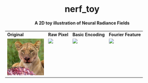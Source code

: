<h1 align="center">
  <br>
  nerf_toy
  <br>
</h1>

<h4 align="center">A 2D toy illustration of Neural Radiance Fields</h4>


<table style="margin: 0px auto;">
  <tr>
     <td><b>Original</b></td>
     <td><b>Raw Pixel</b></td>
     <td><b>Basic Encoding</b></td>
     <td><b>Fourier Feature</b></td>

  </tr>
  <tr>
    <td valign="top"><img src="https://raw.githubusercontent.com/shubhamwagh/nerf-toy/main/data/lion_face.jpg" width="120"></td>
    <td valign="top"><img src="https://raw.githubusercontent.com/shubhamwagh/nerf-toy/main/misc/raw_lion_face.gif" width="120"></td>
    <td valign="top"><img src="https://raw.githubusercontent.com/shubhamwagh/nerf-toy/main/misc/basic_lion_face.gif" width="120"></td>
    <td valign="top"><img src="https://raw.githubusercontent.com/shubhamwagh/nerf-toy/main/misc/rff_lion_face.gif" width="120"></td>

  </tr>
 </table>